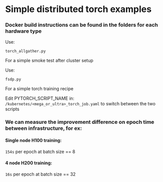 # Simple distributed torch examples
### Docker build instructions can be found in the folders for each hardware type

Use:
```
torch_allgather.py
``` 

For a simple smoke test after cluster setup

Use:
```
fsdp.py
```

For a simple torch training recipe


Edit PYTORCH_SCRIPT_NAME in:
```/kubernetes/<mega_or_ultra>_torch_job.yaml```
to switch between the two scripts

### We can measure the improvement difference on epoch time between infrastructure, for ex: 
#### Single node H100 training: 
```154s``` 
per epoch at batch size == 8 

#### 4 node H200 training: 
```16s``` 
per epoch at batch size == 32 